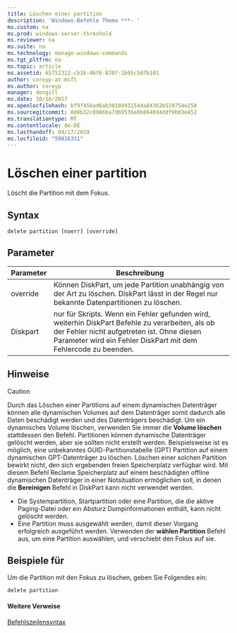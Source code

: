 ```yaml
---
title: Löschen einer partition
description: 'Windows-Befehle Thema ***- '
ms.custom: na
ms.prod: windows-server-threshold
ms.reviewer: na
ms.suite: na
ms.technology: manage-windows-commands
ms.tgt_pltfrm: na
ms.topic: article
ms.assetid: 65752312-cb16-46f6-870f-1b95c507b101
author: coreyp-at-msft
ms.author: coreyp
manager: dongill
ms.date: 10/16/2017
ms.openlocfilehash: bf9f456ad6ab3010493154da843b2b519754e250
ms.sourcegitcommit: 0d0b32c8986ba7db9536e0b8648d4ddf9b03e452
ms.translationtype: MT
ms.contentlocale: de-DE
ms.lasthandoff: 04/17/2019
ms.locfileid: "59816331"
---
```

# <a name="delete-partition"></a>Löschen einer partition



Löscht die Partition mit dem Fokus.

## <a name="syntax"></a>Syntax

```
delete partition [noerr] [override]
```

## <a name="parameters"></a>Parameter

|Parameter|Beschreibung|
|---------|-----------|
|override|Können DiskPart, um jede Partition unabhängig von der Art zu löschen. DiskPart lässt in der Regel nur bekannte Datenpartitionen zu löschen.|
|Diskpart|nur für Skripts. Wenn ein Fehler gefunden wird, weiterhin DiskPart Befehle zu verarbeiten, als ob der Fehler nicht aufgetreten ist. Ohne diesen Parameter wird ein Fehler DiskPart mit dem Fehlercode zu beenden.|

## <a name="remarks"></a>Hinweise

> [!CAUTION]
> Durch das Löschen einer Partitions auf einem dynamischen Datenträger können alle dynamischen Volumes auf dem Datenträger somit dadurch alle Daten beschädigt werden und des Datenträgers beschädigt. Um ein dynamisches Volume löschen, verwenden Sie immer die **Volume löschen** stattdessen den Befehl. Partitionen können dynamische Datenträger gelöscht werden, aber sie sollten nicht erstellt werden. Beispielsweise ist es möglich, eine unbekanntes GUID-Partitionstabelle (GPT) Partition auf einem dynamischen GPT-Datenträger zu löschen. Löschen einer solchen Partition bewirkt nicht, den sich ergebenden freien Speicherplatz verfügbar wird. Mit diesem Befehl Reclame Speicherplatz auf einem beschädigten offline dynamischen Datenträger in einer Notsituation ermöglichen soll, in denen die **Bereinigen** Befehl in DiskPart kann nicht verwendet werden.
-   Die Systempartition, Startpartition oder eine Partition, die die aktive Paging-Datei oder ein Absturz Dumpinformationen enthält, kann nicht gelöscht werden.
-   Eine Partition muss ausgewählt werden, damit dieser Vorgang erfolgreich ausgeführt werden. Verwenden der **wählen Partition** Befehl aus, um eine Partition auswählen, und verschiebt den Fokus auf sie.

## <a name="BKMK_examples"></a>Beispiele für

Um die Partition mit den Fokus zu löschen, geben Sie Folgendes ein:
```
delete partition
```

#### <a name="additional-references"></a>Weitere Verweise

[Befehlszeilensyntax](command-line-syntax-key.md)

